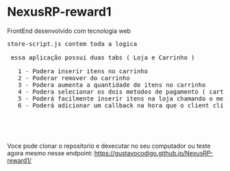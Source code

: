 # NexusRP-reward1


FrontEnd desenvolvido com tecnologia web
<pre>
store-script.js contem toda a logica
 
 essa aplicação possui duas tabs ( Loja e Carrinho )
 
   1 - Podera inserir itens no carrinho
   2 - Poderar remover do carrinho
   3 - Podera aumenta a quantidade de itens no carrinho
   4 - Podera selecionar os dois metodos de pagamento ( carteira / debito )
   5 - Poderá facilmente inserir itens na loja chamando o metodo addItem
   6 - Poderá adicionar um callback na hora que o client clica em efetuar compra




</pre>


Voce pode clonar o repositorio e dexecutar no seu computador
ou teste agora mesmo nesse endpoint:
https://gustavocodigo.github.io/NexusRP-reward1/
